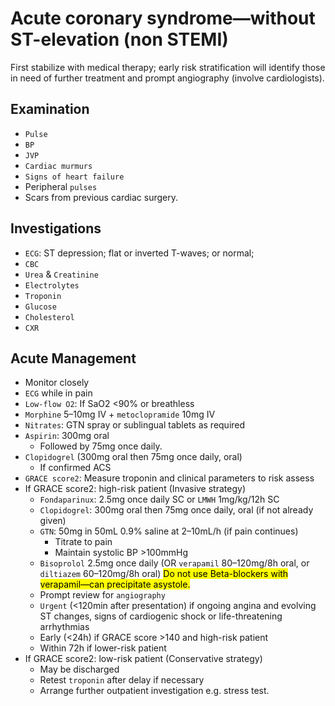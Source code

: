 # Acute coronary syndrome—without ST-elevation (non STEMI)


First stabilize with medical therapy; early risk stratification will identify those in need of further treatment and prompt angiography (involve cardiologists).


## Examination

- `Pulse`
- `BP`
- `JVP`
- `Cardiac murmurs`
- `Signs of heart failure`
- Peripheral `pulses`
- Scars from previous cardiac surgery.

## Investigations

- `ECG`: ST depression; flat or inverted T-waves; or normal;
- `CBC`
- `Urea` & `Creatinine`
- `Electrolytes`
- `Troponin`
- `Glucose`
- `Cholesterol`
- `CXR`


## Acute Management

- Monitor closely
- `ECG` while in pain
- `Low-flow O2`: If SaO2 <90% or breathless
- `Morphine` 5–10mg IV + `metoclopramide` 10mg IV
- `Nitrates`: GTN spray or sublingual tablets as required
- `Aspirin`: 300mg oral
	- Followed by 75mg once daily.
- `Clopidogrel` (300mg oral then 75mg once daily, oral)
	- If confirmed ACS
- `GRACE score2`: Measure troponin and clinical parameters to risk assess
- If GRACE score2: high-risk patient (Invasive strategy)
	- `Fondaparinux`: 2.5mg once daily SC or `LMWH` 1mg/kg/12h SC
	- `Clopidogrel`: 300mg oral then 75mg once daily, oral (if not already given)
	- `GTN`: 50mg in 50mL 0.9% saline at 2–10mL/h (if pain continues)
		- Titrate to pain
		- Maintain systolic BP >100mmHg
	- `Bisoprolol` 2.5mg once daily (OR `verapamil` 80–120mg/8h oral, or `diltiazem` 60–120mg/8h oral) <mark> Do not use Beta-blockers with verapamil—can precipitate asystole.</mark>
	- Prompt review for `angiography`
	- `Urgent` (<120min after presentation) if ongoing angina and evolving ST changes, signs of cardiogenic shock or life-threatening arrhythmias
	- Early (<24h) if GRACE score >140 and high-risk patient
	- Within 72h if lower-risk patient
- If GRACE score2: low-risk patient (Conservative strategy)
	- May be discharged
	- Retest `troponin` after delay if necessary
	- Arrange further outpatient investigation e.g. stress test.